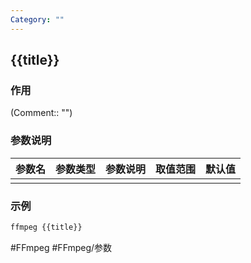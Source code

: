```yaml
---
Category: ""
---
```


## {{title}}

### 作用
(Comment:: "")

### 参数说明
|参数名|参数类型|参数说明|取值范围|默认值|
|:-|:-|:-|:-|:-|
||||||

### 示例
```bash
ffmpeg {{title}}
```

#FFmpeg #FFmpeg/参数